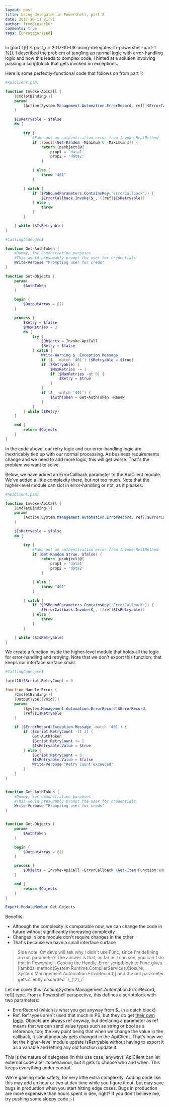 ```yaml
---
layout: post
title: Using delegates in Powershell, part 2
date: 2017-10-11 21:21
author: freddiesackur
comments: true
tags: [Uncategorized]
---
```

In [part 1]({% post_url 2017-10-08-using-delegates-in-powershell-part-1 %}), I described the problem of tangling up normal logic with error-handling logic and how this leads to complex code. I hinted at a solution involving passing a scriptblock that gets invoked on exceptions. 

Here is some perfectly-functional code that follows on from part 1:
```powershell
#ApiClient.psm1

function Invoke-ApiCall {
    [CmdletBinding()]
    param(
        [Action[System.Management.Automation.ErrorRecord, ref]]$ErrorCallback
    )

    $IsRetryable = $false
    do {

        try {
            #Fake out an authentication error from Invoke-RestMethod
            if ([bool](Get-Random -Minimum 0 -Maximum 2)) {
                return [psobject]@{
                    prop1 = 'data1'
                    prop2 = 'data2'
                }

            } else {
                throw "401"
            }

        } catch {
            if ($PSBoundParameters.ContainsKey('ErrorCallback')) {
                $ErrorCallback.Invoke($_, ([ref]$IsRetryable))
            } else {
                throw
            }
        }

    } while ($IsRetryable)
}
```

```powershell
#CallingCode.psm1

function Get-AuthToken {
    #Dummy, for demonstration purposes
    #This would presumably prompt the user for credentials
    Write-Verbose "Prompting user for creds"
}

function Get-Objects {
    param(
        $AuthToken
    )

    begin {
        $OutputArray = @()
    }

    process {
        $Retry = $false
        $MaxRetries = 3
        do {
            try {
                $Objects = Invoke-ApiCall
                $Retry = $false
            } catch {
                Write-Warning $_.Exception.Message
                if ($_ -match '401') {$Retryable = $true}
                if ($Retryable) {
                    $MaxRetries -= 1
                    if ($MaxRetries -gt 0) {
                        $Retry = $true
                    }
                }
                if ($_ -match '401') {
                    $AuthToken = Get-AuthToken -Renew
                }
            }
        } while ($Retry)
    }

    end {
        return $Objects
    }
}
```

In the code above, our retry logic and our error-handling logic are inextricably tied up with our normal processing. As business requirements change and we need to add more logic, this will get worse. That's the problem we want to solve.

Below, we have added an ErrorCallback parameter to the ApiClient module. We've added a little complexity there, but not too much. Note that the higher-level module can slot in error-handling or not, as it pleases:
```powershell
#ApiClient.psm1

function Invoke-ApiCall {
    [CmdletBinding()]
    param(
        [Action[System.Management.Automation.ErrorRecord, ref]]$ErrorCallback
    )

    $IsRetryable = $false
    do {

        try {
            #Fake out an authentication error from Invoke-RestMethod
            if (Get-Random $true, $false) {
                return [psobject]@{
                    prop1 = 'data1'
                    prop2 = 'data2'
                }

            } else {
                throw "401"
            }

        } catch {
            if ($PSBoundParameters.ContainsKey('ErrorCallback')) {
                $ErrorCallback.Invoke($_, ([ref]$IsRetryable))
            } else {
                throw
            }
        }

    } while ($IsRetryable)
}
```

We create a function inside the higher-level module that holds all the logic for error-handling and retrying. Note that we don't export this function; that keeps our interface surface small.
```powershell
#CallingCode.psm1

[uint16]$Script:RetryCount = 0

function Handle-Error {
    [CmdletBinding()]
	[OutputType([void])]
	param(
		[System.Management.Automation.ErrorRecord]$ErrorRecord,
        [ref]$IsRetryable
	)

	if ($ErrorRecord.Exception.Message -match '401') {
        if ($Script:RetryCount -lt 3) {
            Get-AuthToken
            $Script:RetryCount += 1
            $IsRetryable.Value = $true
        } else {
            $Script:RetryCount = 0
            $IsRetryable.Value = $false
            Write-Verbose "Retry count exceeded"
        }
    }
}


function Get-AuthToken {
    #Dummy, for demonstration purposes
    #This would presumably prompt the user for credentials
    Write-Verbose "Prompting user for creds"
}


function Get-Objects {
    param(
        $AuthToken
    )

    begin {
        $OutputArray = @()
    }

    process {
        $Objects = Invoke-ApiCall -ErrorCallback (Get-Item Function:\Handle-Error).ScriptBlock
    }

    end {
        return $Objects
    }
}

Export-ModuleMember Get-Objects
```

Benefits:
* Although the complexity is comparable now, we can change the code in future without significantly increasing complexity
* Changes in one module don't require changes in the other
* That's because we have a small interface surface

> Side note: C# devs will ask why I didn't use Func, since I'm defining an out parameter? The answer is that, as far as I can see, you can't do that in Powershell. Casting the Handle-Error scriptblock to Func gives [lambda\_method(System.Runtime.CompilerServices.Closure, System.Management.Automation.ErrorRecord)] and the out parameter gets silently discarded ¯\\\_(ツ)_/¯

Let me cover this [Action[System.Management.Automation.ErrorRecord, ref]] type. From a Powershell perspective, this defines a scriptblock with two parameters:
* ErrorRecord (which is what you get anyway from $_ in a catch block)
* Ref. Ref types aren't used that much in PS, but they do get [their own topic](https://docs.microsoft.com/en-us/powershell/module/microsoft.powershell.core/about/about_ref). Objects are always ref anyway, but declaring a parameter as ref means that we can send value types such as string or bool as a reference, too; the key point being that when we change the value in the callback, it simultaneously gets changed in the ApiClient. That's how we let the higher-level module update IsRetryable without having to export it as a variable and letting any old function update it.

This is the nature of delegates (in this use case, anyway): ApiClient can let external code alter its behaviour, but it gets to choose who and when. This keeps everything under control.

We're gaining code safety, for very little extra complexity. Adding code like this may add an hour or two at dev time while you figure it out, but may save bugs in production when you start hitting edge cases. Bugs in production are more expensive than hours spent in dev, right? If you don't believe me, try pushing some sloppy code ;-)
